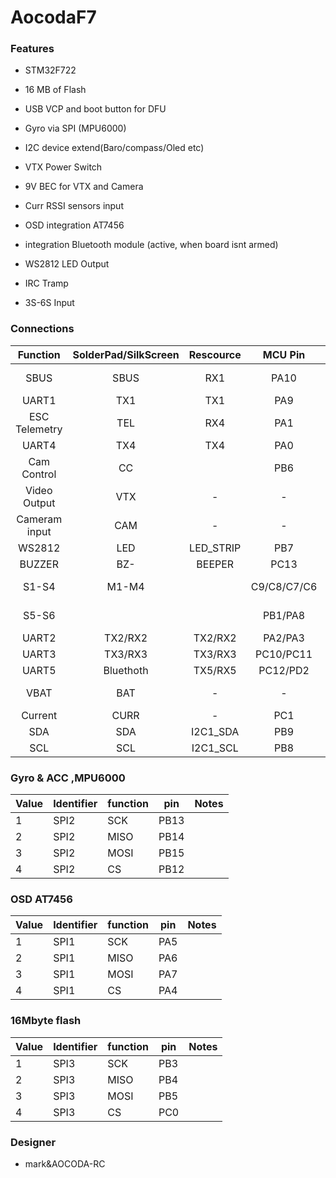 # AocodaF7

### Features

- STM32F722

- 16 MB of Flash

- USB VCP and boot button for DFU  

- Gyro via SPI (MPU6000)

- I2C device extend(Baro/compass/Oled etc)

- VTX Power Switch

- 9V BEC for VTX and Camera

- Curr RSSI sensors input

- OSD integration AT7456

- integration Bluetooth module (active, when board isnt armed)

- WS2812 LED Output

- IRC Tramp

- 3S-6S Input

### Connections

| Function      | SolderPad/SilkScreen | Rescource | MCU Pin      | Notes                                  |
|:-------------:|:--------------------:|:---------:|:------------:|:--------------------------------------:|
| SBUS          | SBUS                 | RX1       | PA10         | No Inverter                            |
| UART1         | TX1                  | TX1       | PA9          |                                        |
| ESC Telemetry | TEL                  | RX4       | PA1          | Halfduplex by default                  |
| UART4         | TX4                  | TX4       | PA0          |                                        |
| Cam Control   | CC                   |           | PB6          |                                        |
| Video Output  | VTX                  | -         | -            |                                        |
| Cameram input | CAM                  | -         | -            |                                        |
| WS2812        | LED                  | LED_STRIP | PB7          |                                        |
| BUZZER        | BZ-                  | BEEPER    | PC13         |                                        |
| S1-S4         | M1-M4                |           | C9/C8/C7/C6  | Motor Outputs                          |
| S5-S6         |                      |           | PB1/PA8      | Motor Outputs                          |
| UART2         | TX2/RX2              | TX2/RX2   | PA2/PA3      |                                        |
| UART3         | TX3/RX3              | TX3/RX3   | PC10/PC11    |                                        |
| UART5         | Bluethoth            | TX5/RX5   | PC12/PD2     |                                        |
| VBAT          | BAT                  | -         | -            | 3S-6S input                            |
| Current       | CURR                 | -         | PC1          | on bottom                              |
| SDA           | SDA                  | I2C1_SDA  | PB9          |                                        |
| SCL           | SCL                  | I2C1_SCL  | PB8          |                                        |


### Gyro & ACC ,MPU6000
| Value | Identifier   | function |  pin   | Notes                                                                                 |
| ----- | ------------ | ---------| -------| ------------------------------------------------------------------------------------- |                                                                                      
| 1     | SPI2         |    SCK   |  PB13  | 
| 2     | SPI2         |    MISO  |  PB14  | 
| 3     | SPI2         |    MOSI  |  PB15  | 
| 4     | SPI2         |    CS    |  PB12  | 

### OSD AT7456
| Value | Identifier   | function |  pin   | Notes                                                                                 |
| ----- | ------------ | ---------| -------| ------------------------------------------------------------------------------------- |                                                                                      
| 1     | SPI1         |    SCK   |  PA5  | 
| 2     | SPI1         |    MISO  |  PA6  | 
| 3     | SPI1         |    MOSI  |  PA7  | 
| 4     | SPI1         |    CS    |  PA4  |

### 16Mbyte flash
| Value | Identifier   | function |  pin   | Notes                                                                                 |
| ----- | ------------ | ---------| -------| ------------------------------------------------------------------------------------- |                                                                                      
| 1     | SPI3         |    SCK   |  PB3  | 
| 2     | SPI3         |    MISO  |  PB4  | 
| 3     | SPI3         |    MOSI  |  PB5  | 
| 4     | SPI3         |    CS    |  PC0  |


### Designer
* mark&AOCODA-RC
